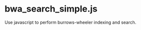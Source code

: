 bwa_search_simple.js
====================

Use javascript to perform burrows-wheeler indexing and search.
